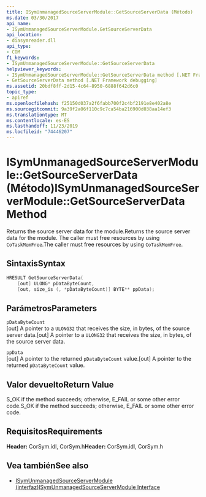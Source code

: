 ```yaml
---
title: ISymUnmanagedSourceServerModule::GetSourceServerData (Método)
ms.date: 03/30/2017
api_name:
- ISymUnmanagedSourceServerModule.GetSourceServerData
api_location:
- diasymreader.dll
api_type:
- COM
f1_keywords:
- ISymUnmanagedSourceServerModule::GetSourceServerData
helpviewer_keywords:
- ISymUnmanagedSourceServerModule::GetSourceServerData method [.NET Framework debugging]
- GetSourceServerData method [.NET Framework debugging]
ms.assetid: 20bdf8ff-2d15-4c64-8950-6888f642d6c0
topic_type:
- apiref
ms.openlocfilehash: f25150d037a2f6fabb700f2c4bf2191e8e402a8e
ms.sourcegitcommit: 9a39f2a06f110c9c7ca54ba216900d038aa14ef3
ms.translationtype: MT
ms.contentlocale: es-ES
ms.lasthandoff: 11/23/2019
ms.locfileid: "74446207"
---
```

# <a name="isymunmanagedsourceservermodulegetsourceserverdata-method"></a><span data-ttu-id="34728-102">ISymUnmanagedSourceServerModule::GetSourceServerData (Método)</span><span class="sxs-lookup"><span data-stu-id="34728-102">ISymUnmanagedSourceServerModule::GetSourceServerData Method</span></span>
<span data-ttu-id="34728-103">Returns the source server data for the module.</span><span class="sxs-lookup"><span data-stu-id="34728-103">Returns the source server data for the module.</span></span> <span data-ttu-id="34728-104">The caller must free resources by using `CoTaskMemFree`.</span><span class="sxs-lookup"><span data-stu-id="34728-104">The caller must free resources by using `CoTaskMemFree`.</span></span>  
  
## <a name="syntax"></a><span data-ttu-id="34728-105">Sintaxis</span><span class="sxs-lookup"><span data-stu-id="34728-105">Syntax</span></span>  
  
```cpp  
HRESULT GetSourceServerData(  
    [out] ULONG* pDataByteCount,   
    [out, size_is (, *pDataByteCount)] BYTE** ppData);  
```  
  
## <a name="parameters"></a><span data-ttu-id="34728-106">Parámetros</span><span class="sxs-lookup"><span data-stu-id="34728-106">Parameters</span></span>  
 `pDataByteCount`  
 <span data-ttu-id="34728-107">[out] A pointer to a `ULONG32` that receives the size, in bytes, of the source server data.</span><span class="sxs-lookup"><span data-stu-id="34728-107">[out] A pointer to a `ULONG32` that receives the size, in bytes, of the source server data.</span></span>  
  
 `ppData`  
 <span data-ttu-id="34728-108">[out] A pointer to the returned `pDataByteCount` value.</span><span class="sxs-lookup"><span data-stu-id="34728-108">[out] A pointer to the returned `pDataByteCount` value.</span></span>  
  
## <a name="return-value"></a><span data-ttu-id="34728-109">Valor devuelto</span><span class="sxs-lookup"><span data-stu-id="34728-109">Return Value</span></span>  
 <span data-ttu-id="34728-110">S_OK if the method succeeds; otherwise, E_FAIL or some other error code.</span><span class="sxs-lookup"><span data-stu-id="34728-110">S_OK if the method succeeds; otherwise, E_FAIL or some other error code.</span></span>  
  
## <a name="requirements"></a><span data-ttu-id="34728-111">Requisitos</span><span class="sxs-lookup"><span data-stu-id="34728-111">Requirements</span></span>  
 <span data-ttu-id="34728-112">**Header:** CorSym.idl, CorSym.h</span><span class="sxs-lookup"><span data-stu-id="34728-112">**Header:** CorSym.idl, CorSym.h</span></span>  
  
## <a name="see-also"></a><span data-ttu-id="34728-113">Vea también</span><span class="sxs-lookup"><span data-stu-id="34728-113">See also</span></span>

- [<span data-ttu-id="34728-114">ISymUnmanagedSourceServerModule (interfaz)</span><span class="sxs-lookup"><span data-stu-id="34728-114">ISymUnmanagedSourceServerModule Interface</span></span>](../../../../docs/framework/unmanaged-api/diagnostics/isymunmanagedsourceservermodule-interface.md)
